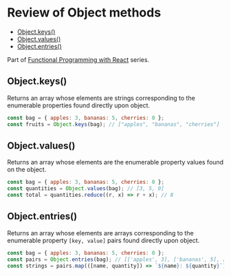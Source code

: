 # Review of Object methods <!-- omit in toc -->

- [Object.keys()](#objectkeys)
- [Object.values()](#objectvalues)
- [Object.entries()](#objectentries)

Part of [Functional Programming with React](./README.md) series.

## Object.keys()

Returns an array whose elements are strings corresponding to the enumerable properties found directly upon object.

```js
const bag = { apples: 3, bananas: 5, cherries: 0 };
const fruits = Object.keys(bag); // ["apples", "bananas", "cherries"]
```

## Object.values()

Returns an array whose elements are the enumerable property values found on the object.

```js
const bag = { apples: 3, bananas: 5, cherries: 0 };
const quantities = Object.values(bag); // [3, 5, 0]
const total = quantities.reduce((r, x) => r + x); // 8
```

## Object.entries()

Returns an array whose elements are arrays corresponding to the enumerable property `[key, value]` pairs found directly upon object.

```js
const bag = { apples: 3, bananas: 5, cherries: 0 };
const pairs = Object.entries(bag); // [['apples', 3], ['bananas', 5], ['cherries', 0]]
const strings = pairs.map(([name, quantity]) => `${name}: ${quantity}`); // ["apples: 3", "bananas: 5", "cherries: 0"]
```
